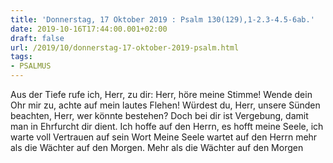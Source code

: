 ```yaml
---
title: 'Donnerstag, 17 Oktober 2019 : Psalm 130(129),1-2.3-4.5-6ab.'
date: 2019-10-16T17:44:00.001+02:00
draft: false
url: /2019/10/donnerstag-17-oktober-2019-psalm.html
tags: 
- PSALMUS
---
```


Aus der Tiefe rufe ich, Herr, zu dir: Herr, höre meine Stimme! Wende dein Ohr mir zu, achte auf mein lautes Flehen! Würdest du, Herr, unsere Sünden beachten, Herr, wer könnte bestehen? Doch bei dir ist Vergebung, damit man in Ehrfurcht dir dient. Ich hoffe auf den Herrn, es hofft meine Seele, ich warte voll Vertrauen auf sein Wort Meine Seele wartet auf den Herrn mehr als die Wächter auf den Morgen. Mehr als die Wächter auf den Morgen